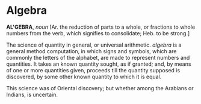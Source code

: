 # Algebra

**AL'GEBRA**, _noun_ \[Ar. the reduction of parts to a whole, or fractions to whole numbers from the verb, which signifies to consolidate; Heb. to be strong.\]

The science of quantity in general, or universal arithmetic. _algebra_ is a general method computation, in which signs and symbols, which are commonly the letters of the alphabet, are made to represent numbers and quantities. It takes an known quantity sought, as if granted; and, by means of one or more quantities given, proceeds till the quantity supposed is discovered, by some other known quantity to which it is equal.

This science was of Oriental discovery; but whether among the Arabians or Indians, is uncertain.